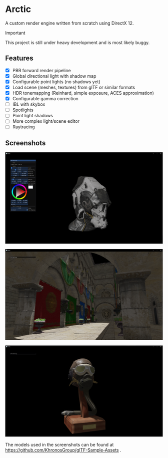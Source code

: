 # Arctic

A custom render engine written from scratch using DirectX 12.

> [!IMPORTANT]
> This project is still under heavy development and is most likely buggy.

## Features
- [x] PBR forward render pipeline
- [x] Global directional light with shadow map
- [x] Configurable point lights (no shadows yet)
- [x] Load scene (meshes, textures) from glTF or similar formats
- [x] HDR tonemapping (Reinhard, simple exposure, ACES approximation)
- [x] Configurable gamma correction
- [ ] IBL with skybox
- [ ] Spotlights
- [ ] Point light shadows
- [ ] More complex light/scene editor
- [ ] Raytracing

## Screenshots

![Screenshot of the engine rendering the sci-fi helmet sample glTF](./scifi-helmet.png)

![Screenshot of the engine rendering the Sponza sample glTF](./sponza.png)

![Screenshot of the engine rendering the flight helmet sample glTF](./flight-helmet.png)

The models used in the screenshots can be found at https://github.com/KhronosGroup/glTF-Sample-Assets .

